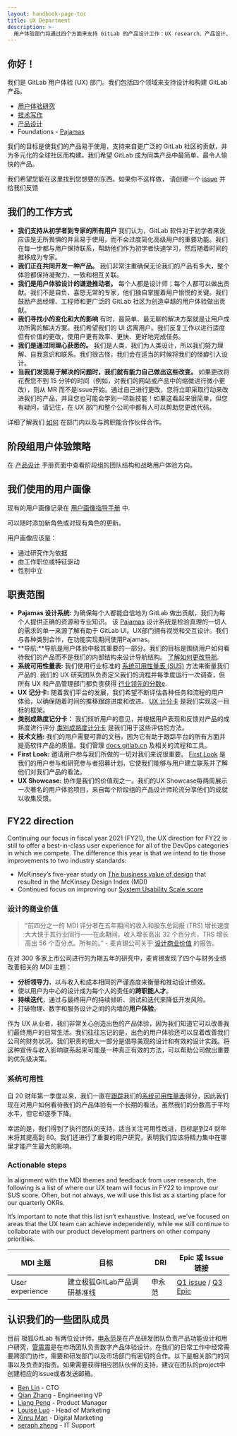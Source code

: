 ```yaml
---
layout: handbook-page-toc
title: UX Department
description: >-
  用户体验部门将通过四个方面来支持 GitLab 的产品设计工作：UX research、产品设计、技术协作以及 UX Foundation。
---
```



## 你好！

我们是 GitLab 用户体验 (UX) 部门。我们包括四个领域来支持设计和构建 GitLab 产品。

- [用户体验研究](/handbook/engineering/ux/ux-research/)
- [技术写作](/handbook/engineering/ux/technical-writing/)
- [产品设计](/handbook/engineering/ux/product-design/)
- Foundations - [Pajamas](https://design.gitlab.com)

我们的目标是使我们的产品易于使用，支持来自更广泛的 GitLab 社区的贡献，并为多元化的全球社区而构建。我们希望 GitLab 成为同类产品中最简单、最令人愉快的产品。

我们希望您能在这里找到您想要的东西。如果你不这样做， 请创建一个 [issue](https://gitlab.com/gitlab-org/gitlab-design/issues/new) 并给我们反馈

## 我们的工作方式

- **我们支持从初学者到专家的所有用户** 我们认为，GitLab 软件对于初学者来说应该是无所畏惧的并且易于使用，而不会过度简化高级用户的重要功能。我们在每一步都与用户保持联系，帮助他们作为初学者快速学习，然后随着时间的推移成为专家。
- **我们正在共同开发一种产品。** 我们非常注重确保无论我们的产品有多大，整个体验都保持凝聚力、一致和相互关联。
- **我们是用户体验设计的谦逊推动者。** 每个人都是设计师；每个人都可以做出贡献。我们不是自负、喜怒无常的专家，他们独自掌握着用户愉悦的关键。我们鼓励产品经理、工程师和更广泛的 GitLab 社区为创造卓越的用户体验做出贡献。
- **我们寻找小的变化和大的影响** 有时，最简单、最无聊的解决方案就是让用户成功所需的解决方案。我们希望我们的 UI 远离用户。我们反复工作以进行适度但有价值的更改，使用户更有效率、更快、更好地完成任务。
- **我们是通过同理心获悉的。** 我们是人类，我们为人类设计，所以我们努力理解、自我意识和联系。我们很古怪，我们会在适当的时候将我们的怪癖引入设计。
- **当我们发现易于解决的问题时，我们就有能力自己做出这些改变。** 如果更改将花费您不到 15 分钟的时间（例如，对我们的网站或产品中的缩微进行微小更改），则从 MR 而不是issue开始。通过自己进行更改，您将立即采取行动来改进我们的产品，并且您也可能会学到一项新技能！如果这看起来很简单，但您有疑问，请记住，在 UX 部门和整个公司中都有人可以帮助您更改代码。

详细了解我们 [如何](/handbook/engineering/ux/how-we-work/) 在部门内以及与跨职能合作伙伴合作。

## 阶段组用户体验策略

在 [产品设计](/handbook/engineering/ux/product-design/) 手册页面中查看阶段组的团队结构和战略用户体验方向。

## 我们使用的用户画像

现有的用户画像记录在 [用户画像指导手册](/handbook/marketing/strategic-marketing/roles-personas/) 中.

可以随时添加新角色或对现有角色的更新。

用户画像应该是：

- 通过研究作为依据
- 由工作职位或特征驱动
- 性别中立

## 职责范围

- **Pajamas 设计系统:** 为确保每个人都能自信地为 GitLab 做出贡献，我们为每个人提供正确的资源和专业知识。 该 [Pajamas](https://design.gitlab.com/) 设计系统是检验真理的一切人的需求的单一来源了解有助于 GitLab UI。UX部门拥有视觉和交互设计。我们与各种类别合作，在功能实现期间使用Pajamas。
- **导航:**导航是用户体验中极其重要的一部分。我们的目标是围绕用户如何看待我们的产品而不是我们的内部结构来设计导航结构。 [了解如何更改导航](/handbook/engineering/ux/navigation/).
- **系统可用性量表:** 我们使用行业标准的 [系统可用性量表 (SUS)](/handbook/engineering/ux/performance-indicators/system-usability-scale/) 方法来衡量我们产品的. 我们的 UX 研究团队负责定义我们的流程并每季度运行一次调查，但所有 UX 和产品管理部门都负责获得 [行业领先的分数e](/company/strategy/#2-build-on-our-open-core-strength).
- **UX 记分卡:** 随着我们平台的发展，我们希望不断评估各种任务和流程的用户体验，以确保随着时间的推移跟踪进度和改进。 [UX 计分卡](/handbook/engineering/ux/ux-scorecards/) 是我们实现这一目标的框架。
- **类别成熟度记分卡：** 我们倾听用户的意见，并根据用户表现和反馈对产品的成熟度进行评分 [类别成熟度计分卡](/handbook/engineering/ux/category-maturity-scorecards/) 是我们用于这些评估的方法。
- **技术文档:** 我们的用户需要可靠的文档，因为它有助于跟踪平台的所有方面并提高软件产品的质量。我们管理 [docs.gitlab.cn](https://docs.gitlab.cn/) 及相关的流程和工具。
- **First Look:** 邀请用户参与我们所做的一切对我们来说很重要。 [First Look](https://about.gitlab.com/community/gitlab-first-look/) 是我们的用户参与和研究参与者招募计划，它使我们能够与用户建立联系并了解他们对我们产品的看法。
- **UX Showcase:** 协作是我们的价值观之一。我们的UX Showcase每两周展示一次著名的用户体验项目，来自每个阶段组的产品设计师轮流分享他们的成就以收集反馈。

## FY22 direction

Continuing our focus in fiscal year 2021 (FY21), the UX direction for FY22 is still to offer a best-in-class user experience for all of the DevOps categories in which we compete. The difference this year is that we intend to tie those improvements to two industry standards:

- McKinsey’s five-year study on [The business value of design](https://www.mckinsey.com/business-functions/mckinsey-design/our-insights/the-business-value-of-design) that resulted in the McKinsey Design Index (MDI)
- Continued focus on improving our [System Usability Scale score](/handbook/engineering/ux/performance-indicators/#perception-of-system-usability)

### 设计的商业价值

> “前四分之一的 MDI 评分者在五年期间的收入和股东总回报 (TRS) 增长速度大大快于其行业同行——在此期间，收入增长高出 32 个百分点，TRS 增长高出 56 个百分点。所有的。” - 麦肯锡公司关于 [设计商业价值](https://www.mckinsey.com/business-functions/mckinsey-design/our-insights/the-business-value-of-design) 的报告。

在对 300 多家上市公司进行的为期五年的研究中，麦肯锡发现了四个与财务业绩改善相关的 MDI 主题：

- **分析领导力**，以与收入和成本相同的严谨态度来衡量和推动设计绩效。 
- 使以用户为中心的设计成为每个人的责任的**跨职能人才**。
- **持续迭代**，通过与最终用户的持续倾听、测试和迭代来降低开发风险。
- 打破物理、数字和服务设计之间的内墙的**用户体验**。

作为 UX 从业者，我们非常关心创造出色的产品体验，因为我们知道它可以改善我们最终用户的日常生活。我们往往忘记的是，出色的用户体验还可以显着改善我们公司的财务状况。我们职责的很大一部分是倡导美观的设计和有效的设计实践。将这种宣传与收入影响联系起来可能是一种真正有效的方法，可以帮助公司做出重要的优先级决策。

### 系统可用性

自 20 财年第一季度以来，我们一直在[跟踪](https://about.gitlab.com/handbook/engineering/ux/performance-indicators/#perception-of-system-usability)我们的[系统可用性量表](https://about.gitlab.com/handbook/engineering/ux/performance-indicators/system-usability-scale/)得分，因此我们现在对用户如何看待我们的产品体验有一个长期的看法。虽然我们的分数高于平均水平，但它却逐季下降。

幸运的是，我们得到了执行团队的支持，适当关注可用性改进，目标是到24 财年末将其提高到 80。我们还进行了重要的用户研究，表明我们应该将精力集中在哪里才能产生最大的影响。

### Actionable steps

In alignment with the MDI themes and feedback from user research, the following is a list of where our UX team will focus in FY22 to improve our SUS score. Often, but not always, we will use this list as a starting place for our quarterly OKRs.

It’s important to note that this list isn’t exhaustive. Instead, we've focused on areas that the UX team can achieve independently, while we still continue to collaborate with our product development partners on other company priorities.

| MDI 主题 | 目标 | DRI | Epic 或 Issue 链接 |
| --------- | ---- | --- | ------------------ |
| User experience | 建立极狐GitLab产品调研基准线 | 申永范 | [Q1 issue](https://gitlab.com/gitlab-com/www-gitlab-com/-/issues/10463) / [Q3 Epic](https://gitlab.cn/groups/jihulab/product/design/-/epics/1) |


## 认识我们的一些团队成员

目前 极狐GitLab 有两位设计师，[申永范](https://gitlab.cn/Yongfan_Shen)是在产品研发团队负责产品功能设计和用户研究，[管震震](https://gitlab.cn/jeejeekwan)是在市场团队负责数字产品体验设计。在我们的日常工作中经常需要跨部门协作，需要和研发部门以及市场部门有密切的合作。以下是相关部门的同事以及负责的指责。如果需要获得相应团队伙伴的支持，建议在团队的project中创建相应的issue或者发送邮箱。

- [Ben Lin](https://gitlab.cn/blin) - CTO 
- [Qian Zhang](https://gitlab.cn/qianzhangxa) - Engineering VP
- [Liang Peng](https://gitlab.cn/lpeng1991) - Product Manager 
- [Louise Luo](https://gitlab.cn/louiseluo) - Head of Marketing
- [Xinru Man](https://gitlab.cn/xrman) - Digital Marketing
- [seraph zheng](https://gitlab.cn/seraph.zheng) -  IT Support
